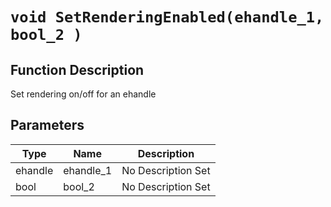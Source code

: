 # `void SetRenderingEnabled(ehandle_1, bool_2 )`
## Function Description
Set rendering on/off for an ehandle
## Parameters
Type|Name|Description
--|--|--
ehandle|ehandle_1|No Description Set
bool|bool_2|No Description Set

